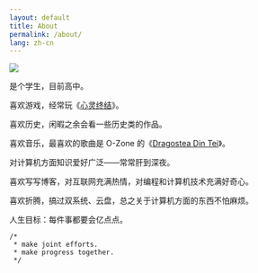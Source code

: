 ```yaml
---
layout: default
title: About
permalink: /about/
lang: zh-cn
---
```


![](https://b2.nanking.top/pic/img/Saturn%20in%20Freefall%20.jpg)

是个学生，目前高中。

喜欢游戏，经常玩《[心灵终结](http://mentalomega.com/ch)》。 

喜欢历史，闲暇之余会看一些历史类的作品。

喜欢音乐，最喜欢的歌曲是 O-Zone 的《[Dragostea Din Tei](https://music.163.com/#/song?id=4346391)》。

对计算机方面知识爱好广泛——常常肝到深夜。

喜欢写写博客，对互联网充满热情，对编程和计算机技术充满好奇心。

喜欢折腾，搞过双系统、云盘，总之关于计算机方面的东西不怕麻烦。

人生目标：每件事都要会亿点点。

```
/*
 * make joint efforts.
 * make progress together.
 */ 
```
